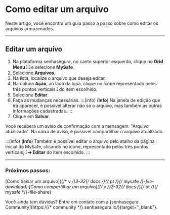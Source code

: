 # Como editar um arquivo

Neste artigo, você encontra um guia passo a passo sobre como editar os arquivos armazenados.
***

## Editar um arquivo

1. Na plataforma senhasegura, no canto superior esquerdo, clique no **Grid Menu ⁝⁝⁝** e selecione **MySafe**.
2. Selecione **Arquivos**. 
3. Na lista, localize o arquivo que deseja editar.
4. Na coluna **Ação**, ao lado da lupa, clique no ícone representado pelos três pontos verticais **⁝** do item escolhido.
5. Selecione **Editar**.
6. Faça as mudanças necessárias.
    :::(info) (**Info**)
    Na janela de edição que irá aparecer, é possível alterar não só o arquivo, mas também as outras informações cadastradas.
    :::
7. Clique em **Salvar**.

Você receberá um aviso de confirmação com a mensagem: "Arquivo atualizado". Na caixa de aviso, é possível compartilhar o arquivo atualizado.

:::(info) (**Info**)
Também é possível editar o arquivo pelo atalho da página inicial do MySafe, clicando no ícone, representado pelos três pontos verticais, **⁝ ➔ Editar** do item escolhido.
:::
***

### Próximos passos:
[Como baixar um arquivo]({/* v */}3-32{/* docs */}{/* pt */}{/* mysafe */}-file-download)
[Como compartilhar um arquivo]({/* v */}3-32{/* docs */}{/* pt */}{/* mysafe */}-file-share)

Você ainda tem dúvidas? Entre em contato com a  [senhasegura Community](https:/{/* community */}.senhasegura.io/){target="_blank"}.